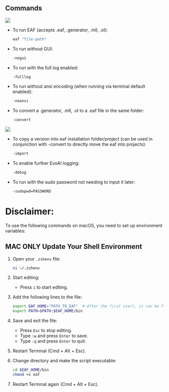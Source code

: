## Commands

![](../gifs/console.gif)

- To run EAF (accepts .eaf, .generator, .mll, .ol):
    ```bash
    eaf "file-path"
    ```
- To run without GUI:
    ```bash
    -nogui
	```
	
- To run with the full log enabled:
    ```bash
    -fulllog
	```
- To run without ansi encoding (when running via terminal default enabled):
    ```bash
    -noansi
	```
	
- To convert a .generator, .mll, .ol to a .eaf file in the same folder:
    ```bash
    -convert
	```

![](../gifs/convert.gif)
	
- To copy a version into eaf installation folder/project (can be used in conjunction with -convert to directly move the eaf into projects):
    ```bash
    -import
	```
	
- To enable further EvoAl logging:
    ```bash
    -debug
	```
	
- To run with the sudo password not needing to input it later:
    ```bash
    -sudopwd=PASSWORD
	```

# Disclaimer:

To use the following commands on macOS, you need to set up environment variables:

## MAC ONLY Update Your Shell Environment

1. Open your `.zshenv` file:
    ```bash
    vi ~/.zshenv
    ```
2. Start editing:
    - Press `i` to start editing.
3. Add the following lines to the file:
    ```bash
    export EAF_HOME="PATH_TO_EAF"  # After the first start, it can be found in Documents -> Eaf
    export PATH=$PATH:$EAF_HOME/bin
    ```
4. Save and exit the file:
    - Press `Esc` to stop editing.
    - Type `:w` and press `Enter` to save.
    - Type `:q` and press `Enter` to quit.

1. Restart Terminal (Cmd + Alt + Esc).
2. Change directory and make the script executable:
    ```bash
    cd $EAF_HOME/bin
    chmod +x eaf
    ```
3. Restart Terminal again (Cmd + Alt + Esc).

  
